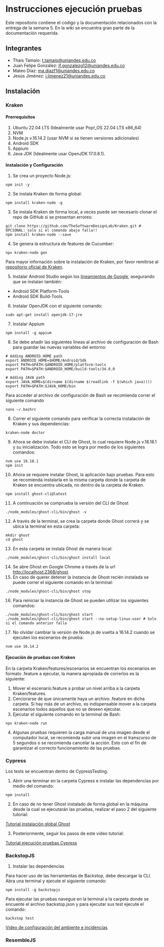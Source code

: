 # Instrucciones ejecución pruebas

Este repositorio contiene el código y la documentación relacionados con la entrega de la semana 5. En la wiki se encuentra gran parte de la documentación requerida.

## Integrantes
- Thais Tamaio: [t.tamaio@uniandes.edu.co](mailto:t.tamaio@uniandes.edu.co)
- Juan Felipe González: [jf.gonzalezg12@uniandes.edu.co](mailto:jf.gonzalezg12@uniandes.edu.co)
- Mateo Díaz: [ma.diazf1@uniandes.edu.co](mailto:ma.diazf1@uniandes.edu.co)
- Jesús Jiménez: [j.jimenez21@uniandes.edu.co](mailto:j.jimenez21@uniandes.edu.co)

## Instalación

### Kraken

#### Prerrequisitos

1. Ubuntu 22.04 LTS (Idealmente usar Pop!_OS 22.04 LTS x86_64)
2. NVM
3. Node.js v.16.14.2 (usar NVM si se tienen versiones adicionales)
4. Android SDK
5. Appium
6. Java JDK (Idealmente usar OpenJDK 17.0.8.1).

#### Instalación y Configuración

1. Se crea un proyecto Node.js:

```
npm init -y
```

2. Se instala Kraken de forma global:

```
npm install kraken-node -g
```

3. Se instala Kraken de forma local, a veces puede ser necesario clonar el repo de GitHub si se presentan errores:

```
git clone https://github.com/TheSoftwareDesignLab/Kraken.git # OPCIONAL: solo si el comando abajo falla!!
npm install kraken-node --save
```

4. Se genera la estructura de features de Cucumber:

```
npx kraken-node gen
```

Para mayor infornación sobre la instalación de Kraken, por favor remitirse al [repositorio oficial de Kraken](https://github.com/TheSoftwareDesignLab/Kraken). 

5. Instalar Android Studio según los [lineamientos de Google](https://developer.android.com/codelabs/basic-android-kotlin-compose-install-android-studio#0), asegurando que se instalan también:
  - Android SDK Platform-Tools
  - Android SDK Build-Tools

6. Instalar OpenJDK con el siguiente comando:

```
sudo apt-get install openjdk-17-jre
```

7. Instalar Appium

```
npm install -g appium
```

8. Se debe añadir las siguientes líneas al archivo de configuración de Bash para guardar las nuevas variables del entorno:

```
# Adding ANDROID_HOME path
export ANDROID_HOME=$HOME/Android/Sdk
export PATH=$PATH:$ANDROID_HOME/platform-tools
export PATH=$PATH:$ANDROID_HOME/build-tools/34.0.0

# Adding JAVA path
export JAVA_HOME=$(dirname $(dirname $(readlink -f $(which java))))
export PATH=$PATH:$JAVA_HOME/bin
```

Para acceder al archivo de configuración de Bash se recomienda correr el siguiente comando

```
nano ~/.bashrc
```

8. Correr el siguiente comando para verificar la correcta instalación de Kraken y sus dependencias:

```
kraken-node doctor
```

9. Ahora se debe instalar el CLI de Ghost, lo cual requiere Node.js v.18.18.1 y su inicialización. Todo esto se logra por medio de los siguientes comandos:

```
nvm use 18.18.1
npm init
```
    
10. Ahora se requiere instalar Ghost, la aplicación bajo pruebas. Para esto se recomienda instalarla en la misma carpeta donde la carpeta de Kraken se encuentra ubicada, no dentro de la carpeta de Kraken. 

```
npm install ghost-cli@latest
```

11. A continuación se comprueba la versión del CLI de Ghost

```
./node_modules/ghost-cli/bin/ghost -v
```

12. A través de la terminal, se crea la carpeta donde Ghost correrá y se ubica la terminal en esta carpeta:
    
```
mkdir ghost
cd ghost
```

13. En esta carpeta se instala Ghost de manera local:

```
./node_modules/ghost-cli/bin/ghost install local
```

14. Se abre Ghost en Google Chrome a través de la url [http://localhost:2368/ghost](http://localhost:2368/ghost).
15. En caso de querer detener la instancia de Ghost recién instalada se puede correr el siguiente comando en la terminal:

```
./node_modules/ghost-cli/bin/ghost stop
```
  
16.  Para reiniciar la instancia de Ghost se pueden utilizar los siguientes comandos:

```
./node_modules/ghost-cli/bin/ghost start
./node_modules/ghost-cli/bin/ghost start --no-setup-linux-user # Solo si el comando anterior falla
```

17. No olvidar cambiar la versión de Node.js de vuelta a 16.14.2 cuando se ejecuten los escenarios de prueba:

```
nvm use 16.14.2
```
#### Ejecución de pruebas con Kraken

En la carpeta Kraken/features/escenarios se encuentran los escenarios en formato .feature a ejecutar, la manera apropiada de correrlos es la siguiente:

1. Mover el escenario.feature a probar un nivel arriba a la carpeta Kraken/features.
2. Cerciorarse de que únicamente haya un archivo .feature en dicha carpeta. Si hay más de un archivo, es indispensable mover a la carpeta escenarios todos aquellos que no se deseen ejecutar.
3. Ejecutar el siguiente comando en la terminal de Bash:

```
npx kraken-node run
```
4. Algunas pruebas requieren la carga manual de una imagen desde el computador local, se recomienda subir una imagen en el transcurso de 5 segundos o se recomienda cancelar la acción. Esto con el fin de garantizar el correcto funcionamiento de las pruebas.

### Cypress

Los tests se encuentran dentro de CypressTesting.

1. Abrir una terminar en la carpeta Cypress e instalar las dependencias por medio del comando:

```
npm install
```

2. En caso de no tener Ghost instalado de forma global en la máquina desde la cual se ejecutarán las pruebas, realizar el paso 2 del siguiente tutorial:

[Tutorial instalación global Ghost](https://thesoftwaredesignlab.github.io/AutTestingCodelabs/ghost-local-deployment/index.html#1)

3. Posteriormente, seguir los pasos de este video tutorial:

[Tutorial ejecución pruebas Cypress](https://youtu.be/ar7QeW1J2Cs)


### BackstopJS

1. Instalar las dependencias
   
Para hacer uso de las herramientas de Backstop, debe descargar la CLI. Abra una terminal y ejecute el siguiente comando:

```
npm install -g backstopjs
```

Para ejecutar las pruebas navegue en la terminal a la carpeta donde se encuente el archivo backstop.json y para ejecutar sus test ejecute el comando:

```
backstop test
```

[Video de configuración del ambiente e incidencias](https://uniandes-my.sharepoint.com/:v:/g/personal/jf_gonzalezg12_uniandes_edu_co/EYCAsnNW1DdIk7UAvjF2UokBGKh40MXGOkAOjHjR4ohIFw?nav=eyJyZWZlcnJhbEluZm8iOnsicmVmZXJyYWxBcHAiOiJPbmVEcml2ZUZvckJ1c2luZXNzIiwicmVmZXJyYWxBcHBQbGF0Zm9ybSI6IldlYiIsInJlZmVycmFsTW9kZSI6InZpZXciLCJyZWZlcnJhbFZpZXciOiJNeUZpbGVzTGlua0RpcmVjdCJ9fQ&e=K3oKdI)

### ResembleJS

